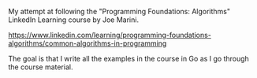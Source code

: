 My attempt at following the "Programming Foundations: Algorithms" LinkedIn Learning course by Joe Marini.

https://www.linkedin.com/learning/programming-foundations-algorithms/common-algorithms-in-programming

The goal is that I write all the examples in the course in Go as I go through the course material.

